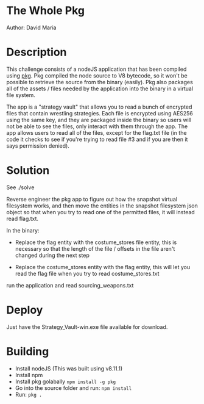 #  The Whole Pkg

Author: David Maria

# Description
This challenge consists of a nodeJS application that has been compiled using [pkg](https://github.com/zeit/pkg). Pkg compiled the node source to V8 bytecode, so it won't be possible to retrieve the source from the binary (easily). Pkg also packages all of the assets / files needed by the application into the binary in a virtual file system.

The app is a "strategy vault" that allows you to read a bunch of encrypted files that contain wrestling strategies. Each file is encrypted using AES256 using the same key, and they are packaged inside the binary so users will not be able to see the files, only interact with them through the app. The app allows users to read all of the files, except for the flag.txt file (in the code it checks to see if you're trying to read file #3 and if you are then it says permission denied).

# Solution
See ./solve

Reverse engineer the pkg app to figure out how the snapshot virtual filesystem works, and then move the entities in the snapshot filesystem json object so that when you try to read one of the permitted files, it will  instead read flag.txt.

In the binary:

- Replace the flag entity with the costume_stores file entity, this is necessary so that the length of the file / offsets in the file aren't changed during the next step

- Replace the  costume_stores entity with the flag entity, this will let you read the flag file when you try to read costume_stores.txt


run the application and read sourcing_weapons.txt

# Deploy
Just have the Strategy_Vault-win.exe file available for download.

# Building
- Install nodeJS (This was built using v8.11.1)
- Install npm
- Install pkg golabally
`npm install -g pkg`
- Go into the source folder and run:
`npm install`
- Run:
`pkg .`
